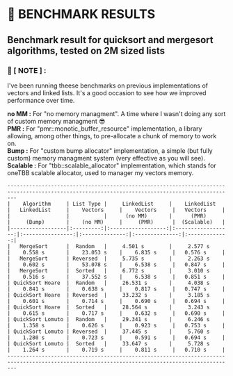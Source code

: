 # 🚩 **BENCHMARK RESULTS**</br>

## Benchmark result for quicksort and mergesort algorithms, tested on 2M sized lists</br>

### 🚩 [ NOTE ] :

I've been running theese benchmarks on previous implementations of vectors and linked lists.
It's a good occasion to see how we improved performance over time.

**no MM    :** For "no memory managment". A time where I wasn't doing any sort of custom memory managment 😎   
**PMR      :** For "pmr::monotic_buffer_resource" implementation, a library allowing, among other things, to pre-allocate a chunk of memory to work on.   
**Bump     :** For "custom bump allocator" implementation, a simple (but fully custom) memory managment system (very effective as you will see).   
**Scalable :** For "tbb::scalable_allocator" implementation, which stands for oneTBB scalable allocator, used to manager my vectors memory.   

```text
-----------------------------------------------------------------------------------------------------------------------------------------------
|    Algorithm     | List Type |     LinkedList     |    LinkedList      |   LinkedList     |    Vectors     |    Vectors     |   Vectors     |
|                  |           |      (no MM)       |      (PMR)         |     (Bump)       |    (no MM)     |     (PMR)      |  (Scalable)   |
|------------------|:---------:|:------------------:|:------------------:|:----------------:|:--------------:|:--------------:|:-------------:|
|   MergeSort      |  Random   |     4.501 s        |     2.577 s        |    0.558 s       |    23.053 s    |    6.835 s     |   0.576 s     |
|   MergeSort      | Reversed  |     5.735 s        |     2.263 s        |    0.602 s       |    53.078 s    |    6.538 s     |   0.847 s     |
|   MergeSort      |  Sorted   |     6.772 s        |     3.010 s        |    0.516 s       |    37.552 s    |    6.538 s     |   0.851 s     |
| QuickSort Hoare  |  Random   |     26.531 s       |     4.038 s        |    0.841 s       |    0.638 s     |    0.817 s     |   0.747 s     |
| QuickSort Hoare  | Reversed  |     33.232 s       |     3.185 s        |    0.601 s       |    0.714 s     |    0.690 s     |   0.694 s     |
| QuickSort Hoare  |  Sorted   |     28.564 s       |     3.243 s        |    0.615 s       |    0.717 s     |    0.632 s     |   0.690 s     |
| QuickSort Lomuto |  Random   |     29.341 s       |     6.246 s        |    1.358 s       |    0.626 s     |    0.923 s     |   0.753 s     |
| QuickSort Lomuto | Reversed  |     37.445 s       |     5.760 s        |    1.280 s       |    0.723 s     |    0.591 s     |   0.694 s     |
| QuickSort Lomuto |  Sorted   |     33.647 s       |     5.728 s        |    1.264 s       |    0.719 s     |    0.811 s     |   0.710 s     |
-----------------------------------------------------------------------------------------------------------------------------------------------
```